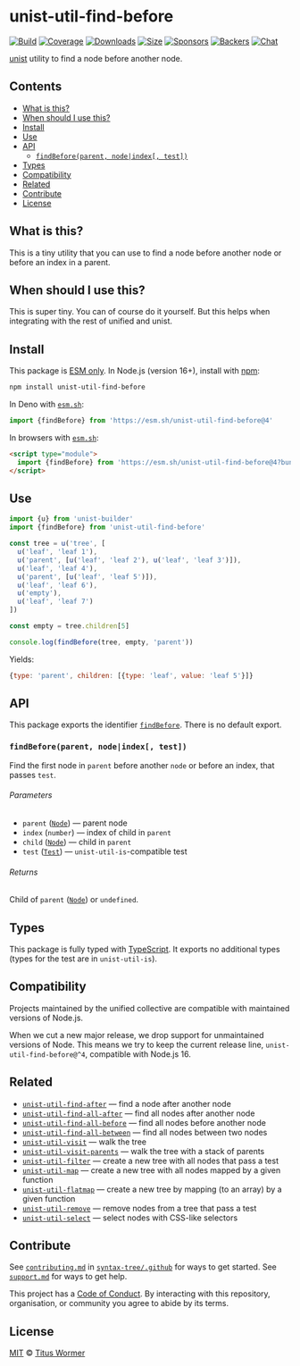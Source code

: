 # unist-util-find-before

[![Build][build-badge]][build]
[![Coverage][coverage-badge]][coverage]
[![Downloads][downloads-badge]][downloads]
[![Size][size-badge]][size]
[![Sponsors][sponsors-badge]][collective]
[![Backers][backers-badge]][collective]
[![Chat][chat-badge]][chat]

[unist][] utility to find a node before another node.

## Contents

* [What is this?](#what-is-this)
* [When should I use this?](#when-should-i-use-this)
* [Install](#install)
* [Use](#use)
* [API](#api)
  * [`findBefore(parent, node|index[, test])`](#findbeforeparent-nodeindex-test)
* [Types](#types)
* [Compatibility](#compatibility)
* [Related](#related)
* [Contribute](#contribute)
* [License](#license)

## What is this?

This is a tiny utility that you can use to find a node before another node or
before an index in a parent.

## When should I use this?

This is super tiny.
You can of course do it yourself.
But this helps when integrating with the rest of unified and unist.

## Install

This package is [ESM only][esm].
In Node.js (version 16+), install with [npm][]:

```sh
npm install unist-util-find-before
```

In Deno with [`esm.sh`][esmsh]:

```js
import {findBefore} from 'https://esm.sh/unist-util-find-before@4'
```

In browsers with [`esm.sh`][esmsh]:

```html
<script type="module">
  import {findBefore} from 'https://esm.sh/unist-util-find-before@4?bundle'
</script>
```

## Use

```js
import {u} from 'unist-builder'
import {findBefore} from 'unist-util-find-before'

const tree = u('tree', [
  u('leaf', 'leaf 1'),
  u('parent', [u('leaf', 'leaf 2'), u('leaf', 'leaf 3')]),
  u('leaf', 'leaf 4'),
  u('parent', [u('leaf', 'leaf 5')]),
  u('leaf', 'leaf 6'),
  u('empty'),
  u('leaf', 'leaf 7')
])

const empty = tree.children[5]

console.log(findBefore(tree, empty, 'parent'))
```

Yields:

```js
{type: 'parent', children: [{type: 'leaf', value: 'leaf 5'}]}
```

## API

This package exports the identifier [`findBefore`][api-findbefore].
There is no default export.

### `findBefore(parent, node|index[, test])`

Find the first node in `parent` before another `node` or before an index,
that passes `test`.

###### Parameters

* `parent` ([`Node`][node])
  — parent node
* `index` (`number`)
  — index of child in `parent`
* `child` ([`Node`][node])
  — child in `parent`
* `test` ([`Test`][test])
  — `unist-util-is`-compatible test

###### Returns

Child of `parent` ([`Node`][node]) or `undefined`.

## Types

This package is fully typed with [TypeScript][].
It exports no additional types (types for the test are in `unist-util-is`).

## Compatibility

Projects maintained by the unified collective are compatible with maintained
versions of Node.js.

When we cut a new major release, we drop support for unmaintained versions of
Node.
This means we try to keep the current release line, `unist-util-find-before@^4`,
compatible with Node.js 16.

## Related

* [`unist-util-find-after`](https://github.com/syntax-tree/unist-util-find-after)
  — find a node after another node
* [`unist-util-find-all-after`](https://github.com/syntax-tree/unist-util-find-all-after)
  — find all nodes after another node
* [`unist-util-find-all-before`](https://github.com/syntax-tree/unist-util-find-all-before)
  — find all nodes before another node
* [`unist-util-find-all-between`](https://github.com/mrzmmr/unist-util-find-all-between)
  — find all nodes between two nodes
* [`unist-util-visit`](https://github.com/syntax-tree/unist-util-visit)
  — walk the tree
* [`unist-util-visit-parents`](https://github.com/syntax-tree/unist-util-visit-parents)
  — walk the tree with a stack of parents
* [`unist-util-filter`](https://github.com/syntax-tree/unist-util-filter)
  — create a new tree with all nodes that pass a test
* [`unist-util-map`](https://github.com/syntax-tree/unist-util-map)
  — create a new tree with all nodes mapped by a given function
* [`unist-util-flatmap`](https://gitlab.com/staltz/unist-util-flatmap)
  — create a new tree by mapping (to an array) by a given function
* [`unist-util-remove`](https://github.com/syntax-tree/unist-util-remove)
  — remove nodes from a tree that pass a test
* [`unist-util-select`](https://github.com/syntax-tree/unist-util-select)
  — select nodes with CSS-like selectors

## Contribute

See [`contributing.md`][contributing] in [`syntax-tree/.github`][health] for
ways to get started.
See [`support.md`][support] for ways to get help.

This project has a [Code of Conduct][coc].
By interacting with this repository, organisation, or community you agree to
abide by its terms.

## License

[MIT][license] © [Titus Wormer][author]

<!-- Definitions -->

[build-badge]: https://github.com/syntax-tree/unist-util-find-before/workflows/main/badge.svg

[build]: https://github.com/syntax-tree/unist-util-find-before/actions

[coverage-badge]: https://img.shields.io/codecov/c/github/syntax-tree/unist-util-find-before.svg

[coverage]: https://codecov.io/github/syntax-tree/unist-util-find-before

[downloads-badge]: https://img.shields.io/npm/dm/unist-util-find-before.svg

[downloads]: https://www.npmjs.com/package/unist-util-find-before

[size-badge]: https://img.shields.io/badge/dynamic/json?label=minzipped%20size&query=$.size.compressedSize&url=https://deno.bundlejs.com/?q=unist-util-find-before

[size]: https://bundlejs.com/?q=unist-util-find-before

[sponsors-badge]: https://opencollective.com/unified/sponsors/badge.svg

[backers-badge]: https://opencollective.com/unified/backers/badge.svg

[collective]: https://opencollective.com/unified

[chat-badge]: https://img.shields.io/badge/chat-discussions-success.svg

[chat]: https://github.com/syntax-tree/unist/discussions

[npm]: https://docs.npmjs.com/cli/install

[esm]: https://gist.github.com/sindresorhus/a39789f98801d908bbc7ff3ecc99d99c

[esmsh]: https://esm.sh

[typescript]: https://www.typescriptlang.org

[license]: license

[author]: https://wooorm.com

[health]: https://github.com/syntax-tree/.github

[contributing]: https://github.com/syntax-tree/.github/blob/main/contributing.md

[support]: https://github.com/syntax-tree/.github/blob/main/support.md

[coc]: https://github.com/syntax-tree/.github/blob/main/code-of-conduct.md

[unist]: https://github.com/syntax-tree/unist

[node]: https://github.com/syntax-tree/unist#node

[test]: https://github.com/syntax-tree/unist-util-is#test

[api-findbefore]: #findbeforeparent-nodeindex-test
